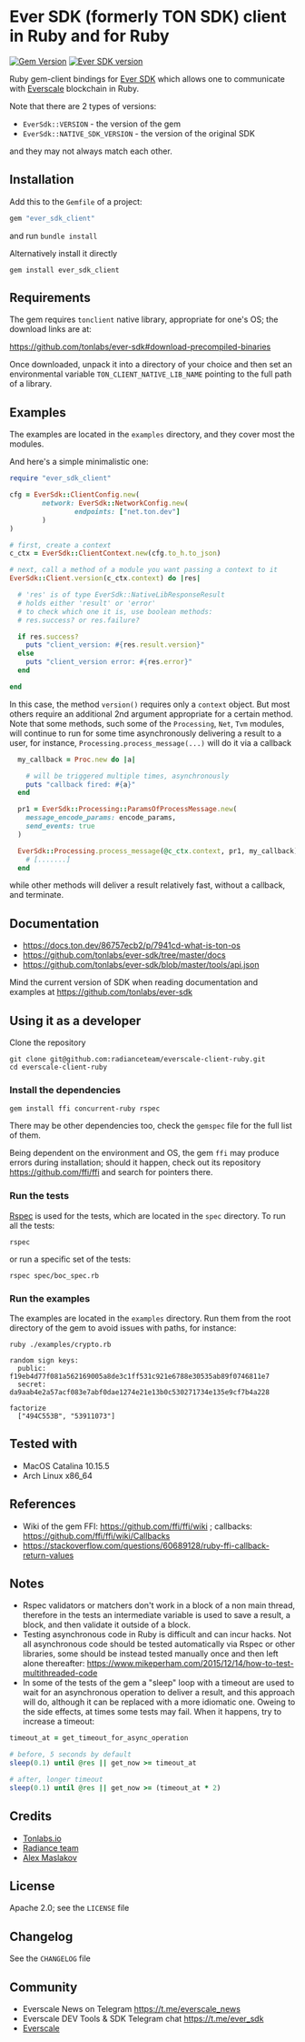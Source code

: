 # Ever SDK (formerly TON SDK) client in Ruby and for Ruby

[![Gem Version](https://badge.fury.io/rb/ever_sdk_client.svg)](https://rubygems.org/gems/ever_sdk_client)
[![Ever SDK version](https://img.shields.io/badge/Ever%20SDK%20version-1.37.1-green)](https://github.com/tonlabs/ever-sdk/tree/1.37.1)

Ruby gem-client bindings for [Ever SDK](https://github.com/tonlabs/ever-sdk) which allows one to communicate with [Everscale](https://everscale.network/) blockchain in Ruby.

Note that there are 2 types of versions:
  * `EverSdk::VERSION` - the version of the gem
  * `EverSdk::NATIVE_SDK_VERSION` - the version of the original SDK

and they may not always match each other.

## Installation

Add this to the `Gemfile` of a project:

```ruby
gem "ever_sdk_client"
```
and run `bundle install`

Alternatively install it directly

```shell
gem install ever_sdk_client
```

## Requirements

The gem requires `tonclient` native library, appropriate for one's OS; the download links are at:

https://github.com/tonlabs/ever-sdk#download-precompiled-binaries

Once downloaded, unpack it into a directory of your choice and then set an environmental variable `TON_CLIENT_NATIVE_LIB_NAME` pointing to the full path of a library.

## Examples

The examples are located in the `examples` directory, and they cover most the modules.

And here's a simple minimalistic one:

```ruby
require "ever_sdk_client"

cfg = EverSdk::ClientConfig.new(
        network: EverSdk::NetworkConfig.new(
                endpoints: ["net.ton.dev"]
        )
)

# first, create a context
c_ctx = EverSdk::ClientContext.new(cfg.to_h.to_json)

# next, call a method of a module you want passing a context to it
EverSdk::Client.version(c_ctx.context) do |res|

  # 'res' is of type EverSdk::NativeLibResponseResult
  # holds either 'result' or 'error'
  # to check which one it is, use boolean methods:
  # res.success? or res.failure?

  if res.success?
    puts "client_version: #{res.result.version}"
  else
    puts "client_version error: #{res.error}"
  end

end
```

In this case, the method `version()` requires only a `context` object. But most others require an additional 2nd argument appropriate for a certain method.
Note that some methods, such some of the `Processing`, `Net`, `Tvm` modules, will continue to run for some time asynchronously delivering a result to a user, for instance, `Processing.process_message(...)` will do it via a callback

```ruby
  my_callback = Proc.new do |a|

    # will be triggered multiple times, asynchronously
    puts "callback fired: #{a}"
  end

  pr1 = EverSdk::Processing::ParamsOfProcessMessage.new(
    message_encode_params: encode_params,
    send_events: true
  )

  EverSdk::Processing.process_message(@c_ctx.context, pr1, my_callback) do |a|
    # [.......]
  end
```

while other methods will deliver a result relatively fast, without a callback, and terminate.

## Documentation

  * https://docs.ton.dev/86757ecb2/p/7941cd-what-is-ton-os
  * https://github.com/tonlabs/ever-sdk/tree/master/docs
  * https://github.com/tonlabs/ever-sdk/blob/master/tools/api.json

Mind the current version of SDK when reading documentation and examples at https://github.com/tonlabs/ever-sdk

## Using it as a developer

Clone the repository

```
git clone git@github.com:radianceteam/everscale-client-ruby.git
cd everscale-client-ruby
```

### Install the dependencies
```
gem install ffi concurrent-ruby rspec
```
There may be other dependencies too, check the `gemspec` file for the full list of them.

Being dependent on the environment and OS, the gem `ffi` may produce errors during installation; should it happen, check out its repository https://github.com/ffi/ffi and search for pointers there.


### Run the tests

[Rspec](https://rspec.info/) is used for the tests, which are located in the `spec` directory. To run all the tests:

```
rspec
```

or run a specific set of the tests:

```
rspec spec/boc_spec.rb
```


### Run the examples

The examples are located in the `examples` directory. Run them from the root directory of the gem to avoid issues with paths, for instance:

```
ruby ./examples/crypto.rb

random sign keys:
  public: f19eb4d77f081a562169005a8de3c1ff531c921e6788e30535ab89f0746811e7
  secret: da9aab4e2a57acf083e7abf0dae1274e21e13b0c530271734e135e9cf7b4a228

factorize
  ["494C553B", "53911073"]
```


## Tested with

* MacOS Catalina 10.15.5
* Arch Linux x86_64

## References
  * Wiki of the gem FFI: https://github.com/ffi/ffi/wiki ; callbacks: https://github.com/ffi/ffi/wiki/Callbacks
  * https://stackoverflow.com/questions/60689128/ruby-ffi-callback-return-values

## Notes
  * Rspec validators or matchers don't work in a block of a non main thread, therefore in the tests an intermediate variable is used to save a result, a block, and then validate it outside of a block.
  * Testing asynchronous code in Ruby is difficult and can incur hacks. Not all asynchronous code should be tested automatically via Rspec or other libraries, some should be instead tested manually once and then left alone thereafter:
  https://www.mikeperham.com/2015/12/14/how-to-test-multithreaded-code
  * In some of the tests of the gem a "sleep" loop with a timeout are used to wait for an asynchronous operation to deliver a result, and this approach will do, although it can be replaced with a more idiomatic one. Oweing to the side effects, at times some tests may fail. When it happens, try to increase a timeout:

  ```ruby
  timeout_at = get_timeout_for_async_operation

  # before, 5 seconds by default
  sleep(0.1) until @res || get_now >= timeout_at

  # after, longer timeout
  sleep(0.1) until @res || get_now >= (timeout_at * 2)
  ```

## Credits

* [Tonlabs.io](https://tonlabs.io)
* [Radiance team](https://github.com/radianceteam)
* [Alex Maslakov](https://github.com/GildedHonour)

## License

Apache 2.0; see the `LICENSE` file

## Changelog

See the `CHANGELOG` file

## Community

* Everscale News on Telegram https://t.me/everscale_news
* Everscale DEV Tools & SDK Telegram chat https://t.me/ever_sdk
* [Everscale](https://everscale.network/)
